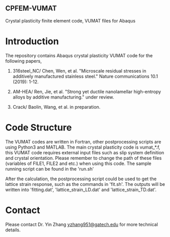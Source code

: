 ## CPFEM-VUMAT
Crystal plasticity finite element code, VUMAT files for Abaqus

# Introduction
The repository contains Abaqus crystal plasticity VUMAT code for the following papers, 
1. 316steel_NC/		Chen, Wen, et al. "Microscale residual stresses in additively manufactured stainless steel." Nature communications 10.1 (2019): 1-12.

2. AM-HEA/ Ren, Jie, et al. "Strong yet ductile nanolamellar high-entropy alloys by additive manufacturing." under review.

3. Crack/ Baolin, Wang, et al. in preparation.

# Code Structure
The VUMAT codes are written in Fortran, other postprocessing scripts are using Python3 and MATLAB. The main crystal plasticity code is vumat_*.f, this VUMAT code requires external input files such as slip system definition and crystal orientation. Please remember to change the path of these files (variables of FILE1, FILE2 and etc.) when using this code. The sample running script can be found in the 'run.sh'

After the calculation, the postprocessing script could be used to get the lattice strain response, such as the commands in 'fit.sh'. The outputs will be written into 'fitting.dat', 'lattice_strain_LD.dat' and 'lattice_strain_TD.dat'.

# Contact
Please contact Dr. Yin Zhang yzhang951@gatech.edu for more technical details.